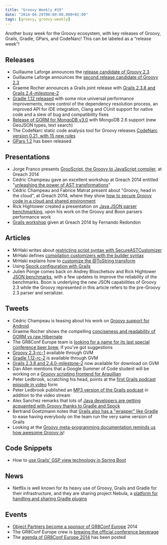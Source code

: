 ```yaml
---
title: "Groovy Weekly #19"
date: "2014-04-29T00:00:00.000+02:00"
tags: [groovy, groovy-weekly]
---
```


Another busy week for the Groovy ecosystem, with key releases of Groovy, Grails, Gradle, GPars, and CodeNarc! This can be labeled as a “release week”!

## Releases

*   Guillaume Laforge announces the [release candidate of Groovy 2.3](http://glaforge.appspot.com/article/release-candidate-for-groovy-2-3)
*   Guillaume Laforge announces the [second release candidate of Groovy 2.3](http://glaforge.appspot.com/article/second-release-candidate-of-groovy-2-3)
*   Graeme Rocher announces a Grails joint release with [Grails 2.3.8 and Grails 2.4-milestone-2](http://grails.1312388.n4.nabble.com/ANN-Grails-2-3-8-amp-2-4-0-M1-out-td4656282.html)
*   [Gradle 1.12 released](http://forums.gradle.org/gradle/topics/gradle_1_12_released) with some nice universal performance improvements, more control of the dependency resolution process, an improved API for IDE integration, Clang and CUnit support for native code and a slew of bug and compatibility fixes
*   [Release of GORM for MongoDB v3.0](https://twitter.com/grailsframework/status/459597120581144576) with MongoDB 2.6 support (new GeoJSON types, text search)
*   The CodeNarc static code analysis tool for Groovy releases [CodeNarc version 0.21, with 15 new rules](http://groovy.329449.n5.nabble.com/ANN-Announcing-CodeNarc-0-21-td5719330.html)
*   [GPars 1.2](http://gpars-user-mailing-list.19372.n3.nabble.com/GPars-1-2-0-released-td4024974.html) has been released

## Presentations

*   Jorge Franco presents [GrooScript, the Groovy to JavaScript compiler](http://greach.es/speakers/jorge-franco-grooscript/), at Greach 2014
*   Cédric Champeau gave an excellent workshop at Greach 2014 entitled "[unleashing the power of AST transformations](http://greach.es/speakers/cedric-champeau-unleashing-the-power-of-ast-transformations/)"
*   Cédric Champeau and Fabrice Matrat present about "Groovy, head in the cloud", at Greach 2014, where they show [how to secure Groovy code in a cloud and shared environment](http://greach.es/speakers/fabrice-matrat-cedric-champeau-groovy-head-in-the-cloud/)
*   Rick Hightower created a presentation on [Java JSON parser benchmarking](http://fr.slideshare.net/richardhightower/java-json-benchmakr), upon his work on the Groovy and Boon parsers performance work
*   [Grails workshop](http://greach.es/speakers/fernando-redondo-can-you-tell-me-how-to-get-to-sesame-street-i-wanna-be-a-grails-rookie-star-there/) given at Greach 2014 by Fernando Redondon

## Articles

*   MrHaki writes about [restricting script syntax with SecureASTCustomizer](http://mrhaki.blogspot.fr/2014/04/groovy-goodness-restricting-script.html)
*   MrHaki defines [compilation customizers with the builder syntax](http://mrhaki.blogspot.fr/2014/04/groovy-goodness-define-compilation.html)
*   MrHaki explains how to [customize the @ToString transform](http://mrhaki.blogspot.fr/2014/04/groovy-goodness-customize-tostring.html)
*   Using [Spock configuration with Grails](http://wordpress.transentia.com.au/wordpress/2014/04/23/using-spock-configuration-in-grails/)
*   Julien Ponge comes back on Andrey Bloschetsov and Rick Hightower [JSON benchmarks](http://julien.ponge.org/blog/revisiting-a-json-benchmark/), with a few updates to improve the reliability of the benchmarks. Boon is underlying the new JSON capabilities of Groovy 2.3 while the Groovy represented in this article refers to the pre-Groovy 2.3 parser and serializer.
    
## Tweets

*   Cédric Champeau is teasing about his work on [Groovy support for Android](https://twitter.com/CedricChampeau/status/459260216841097216)
*   Graeme Rocher shows the compelling [conciseness and readability of GORM vs raw Hibernate](https://twitter.com/graemerocher/status/461065311819554817)
*   The GR8Conf Europe team is [looking for a name for its last special conference beer brew](https://twitter.com/gr8conf/status/460508009522003968), if you’ve got suggestions
*   [Groovy 2.3-rc-1](https://twitter.com/gvmtool/status/459428432557129728) available through GVM
*   [Gradle 1.12-rc-2](https://twitter.com/gvmtool/status/459376588539576320) is available through GVM
*   [Grails 2.3.8 and 2.4.0-milestone-2](https://twitter.com/gvmtool/status/459366821783928833) now available for download on GVM
*   Dan Allen mentions that a Google Summer of Code student will be working on a [Groovy scripting frontend for Arquillian](https://twitter.com/mojavelinux/status/459500064604712961)
*   Peter Ledbrook, scratching his head, points at the [first Grails podcast episode in video](https://twitter.com/pledbrook/status/459440167263408128) form
*   Peter Ledbrook published an [MP3 version of the Grails podcast](https://twitter.com/pledbrook/status/461034693279121408) in addition to the video stream
*   Alex Sanchez remarks that lots of [Java developers are getting acquainted with Groovy thanks to Gradle and Spock](https://twitter.com/AlexSanchezSTH/status/459353715506708480)
*   Bertrand Goetzmann notes that [Grails also has a "wrapper" like Gradle](https://twitter.com/bgoetzmann/status/459062310691430400) to ease having everybody on the team run the very same version of Grails
*   Looking at the [Groovy meta-programming documentation reminds us how awesome Groovy is](https://twitter.com/gregopet/status/459617010239143936)!

## Code Snippets

*   How to [use Grails' GSP view technology in Spring Boot](https://github.com/grails/grails-boot/tree/master/sample-apps/gsp)

## News

*   Netflix is well known for its heavy use of Groovy, Grails and Gradle for their infrastructure, and they are sharing project Nebula, a [platform for handling and sharing Gradle plugins](http://nebula-plugins.github.io/)

## Events

*   [Object Partners become a sponsor of GR8Conf Europe](https://twitter.com/gr8conf/status/459445157017174016) 2014
*   The GR8Conf Europe crew is [brewing the official conference beverage](https://twitter.com/brianjohnsendk/status/460047137490075648)
*   The [agenda of GR8Conf Europe 2014](http://gr8conf.eu/#/agenda) has been posted